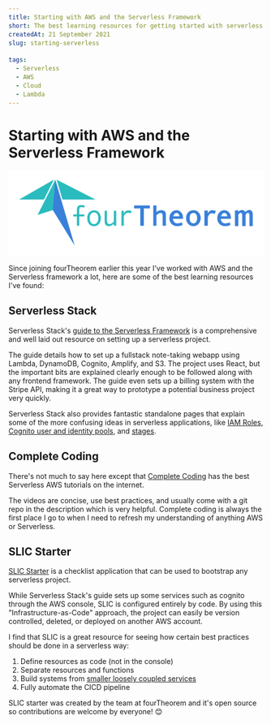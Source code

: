 ```yaml
---
title: Starting with AWS and the Serverless Framework 
short: The best learning resources for getting started with serverless.
createdAt: 21 September 2021
slug: starting-serverless

tags:
  - Serverless
  - AWS
  - Cloud
  - Lambda
---
```



# Starting with AWS and the Serverless Framework 

<img src="/fourTheorem.png" alt="fourtheorem">

Since joining fourTheorem earlier this year I've worked with AWS and the Serverless framework a lot, here are some of the best learning resources I've found:

## Serverless Stack

Serverless Stack's [guide to the Serverless Framework](https://serverless-stack.com/chapters/setup-the-serverless-framework.html) is a comprehensive and well laid out resource on setting up a serverless project. 

The guide details how to set up a fullstack note-taking webapp using Lambda, DynamoDB, Cognito, Amplify, and S3. The project uses React, but the important bits are explained clearly enough to be followed along with any frontend framework. The guide even sets up a billing system with the Stripe API, making it a great way to prototype a potential business project very quickly.

Serverless Stack also provides fantastic standalone pages that explain some of the more confusing ideas in serverless applications, like [IAM Roles](https://serverless-stack.com/chapters/what-is-iam.html), [Cognito user and identity pools](https://serverless-stack.com/chapters/cognito-user-pool-vs-identity-pool.html), and [stages](https://serverless-stack.com/chapters/stages-in-serverless-framework.html). 


## Complete Coding

There's not much to say here except that [Complete Coding](https://www.youtube.com/channel/UC8uBP0Un18DJAnWjm1CPqBg) has the best Serverless AWS tutorials on the internet. 

The videos are concise, use best practices, and usually come with a git repo in the description which is very helpful. Complete coding is always the first place I go to when I need to refresh my understanding of anything AWS or Serverless. 

## SLIC Starter

[SLIC Starter](https://github.com/fourtheorem/slic-starter) is a checklist application that can be used to bootstrap any serverless project.

While Serverless Stack's guide sets up some services such as cognito through the AWS console, SLIC is configured entirely by code. By using this "Infrastructure-as-Code" approach, the project can easily be version controlled, deleted, or deployed on another AWS account.

I find that SLIC is a great resource for seeing how certain best practices should be done in a serverless way:

<ol class="pl-5">
  <li>Define resources as code (not in the console)</li>
  <li>Separate resources and functions</li>
  <li>Build systems from <a href="https://www.fourtheorem.com/blog/monorepo">smaller loosely coupled services</a></li>
  <li>Fully automate the CICD pipeline</li>
</ol>

SLIC starter was created by the team at fourTheorem and it's open source so contributions are welcome by everyone! 😊




